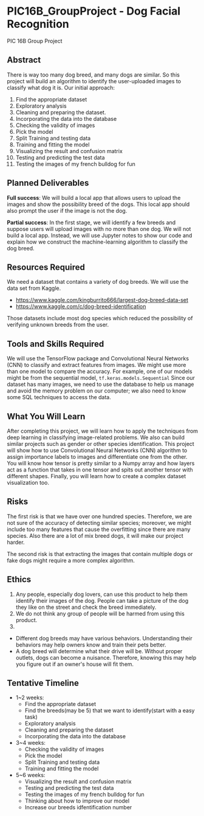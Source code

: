 # PIC16B_GroupProject - Dog Facial Recognition
PIC 16B Group Project

## Abstract
There is way too many dog breed, and many dogs are similar. So this project will build an algorithm to identify the user-uploaded images to classify what dog it is. 
Our initial approach:
1. Find the appropriate dataset
2. Exploratory analysis
3. Cleaning and preparing the dataset.
4. Incorporating the data into the database
5. Checking the validity of images 
6. Pick the model
7. Split Training and testing data
8. Training and fitting the model
9. Visualizing the result and confusion matrix
10. Testing and predicting the test data
11. Testing the images of my french bulldog for fun

## Planned Deliverables
**Full success**: We will build a local app that allows users to upload the images and show the possibility breed of the dogs. This local app should also prompt the user if the image is not the dog.

**Partial success**:  In the first stage, we will identify a few breeds and suppose users will upload images with no more than one dog. We will not build a local app. Instead, we will use Jupyter notes to show our code and explain how we construct the machine-learning algorithm to classify the dog breed. 

## Resources Required
We need a dataset that contains a variety of dog breeds. We will use the data set from Kaggle. 
- https://www.kaggle.com/kingburrito666/largest-dog-breed-data-set
- https://www.kaggle.com/c/dog-breed-identification

Those datasets include most dog species which reduced the possibility of verifying unknown breeds from the user. 

## Tools and Skills Required
We will use the TensorFlow package and Convolutional Neural Networks (CNN) to classify and extract features from images. We might use more than one model to compare the accuracy. For example, one of our models might be from the sequential model, `tf.keras.models.Sequential`
Since our dataset has many images, we need to use the database to help us manage and avoid the memory problem on our computer; we also need to know some SQL techniques to access the data.



## What You Will Learn
After completing this project, we will learn how to apply the techniques from deep learning in classifying image-related problems. We also can build similar projects such as gender or other species identification. This project will show how to use Convolutional Neural Networks (CNN) algorithm to assign importance labels to images and differentiate one from the other. You will know how tensor is pretty similar to a Numpy array and how layers act as a function that takes in one tensor and spits out another tensor with different shapes. Finally, you will learn how to create a complex dataset visualization too. 


## Risks
The first risk is that we have over one hundred species. Therefore, we are not sure of the accuracy of detecting similar species; moreover, we might include too many features that cause the overfitting since there are many species. Also there are a lot of mix breed dogs, it will make our project harder.

The second risk is that extracting the images that contain multiple dogs or fake dogs might require a more complex algorithm.

## Ethics
1. Any people, especially dog lovers, can use this product to help them identify their images of the dog. People can take a picture of the dog they like on the street and check the breed immediately. 
2. We do not think any group of people will be harmed from using this product.
3. 
  - Different dog breeds may have various behaviors. Understanding their behaviors may help owners know and train their pets better.
  - A dog breed will determine what their drive will be. Without proper outlets, dogs can become a nuisance. Therefore, knowing this may help you figure out if an owner's house will fit them.

## Tentative Timeline
- 1~2 weeks:
  - Find the appropriate dataset
  - Find the breeds(may be 5) that we want to identify(start with a easy task)
  - Exploratory analysis 
  - Cleaning and preparing the dataset
  - Incorporating the data into the database
- 3~4 weeks:
  - Checking the validity of images 
  - Pick the model
  - Split Training and testing data
  - Training and fitting the model
- 5~6 weeks:
  - Visualizing the result and confusion matrix
  - Testing and predicting the test data
  - Testing the images of my french bulldog for fun
  - Thinking about how to improve our model
  - Increase our breeds idfentification number


